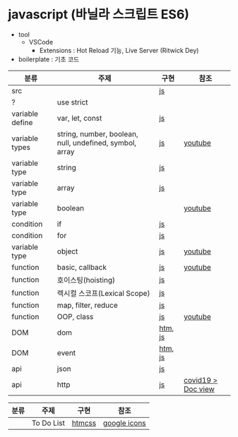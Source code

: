 # javascript (바닐라 스크립트 ES6)
+ tool
    - VSCode 
        - Extensions : Hot Reload 기능, Live Server (Ritwick Dey) 
+ boilerplate : 기초 코드

|분류|주제|구현|참조|
|--|--|--|--|
|src||[js](./prints.js)||
|?|use strict|||
|variable define|var, let, const|[js](./variables/variable_type.js)||
|variable types|string, number, boolean, null, undefined, symbol, array|[js](./variables/variable_type.js)|[youtube](https://youtu.be/__Zz17_5FRU)|
|variable type|string|[js](./variables/strings.js)||
|variable type|array|[js](./variables/arrays.js)||
|variable type|boolean||[youtube](https://youtu.be/SswrP0JLNGY)|
|condition|if|[js](./conditions/conditioins.js)||
|condition|for|[js](./conditions/loops.js)||
|variable type|object|[js](./variables/objects.js)|[youtube](https://youtu.be/__Zz17_5FRU)|
|function|basic, callback|[js](./functions/functions.js)|[youtube](https://youtu.be/-cAPq25P-68)|
|function|호이스팅(hoisting)|[js](./functions/functions.js)||
|function|렉시컬 스코프(Lexical Scope)|[js](./functions/functions.js)||
|function|map, filter, reduce|[js](./functions/map_filter_reduce.js)||
|function|OOP, class|[js](./functions/OOP.js)|[youtube](https://youtu.be/fU25vI0EOOk)|
|DOM|dom|[htm](./dom.html), [js](./DOM/doms.js)||
|DOM|event|[htm](./dom.html), [js](./DOM/events.js)||
|api|json|[js](./apis/jsons.js)||
|api|http|[js](./apis/apis.js)|[covid19 > Doc view](https://covid19api.com/)|

|분류|주제|구현|참조|
|--|--|--|--|
||To Do List|[htm](./todo_list.html)[css](./css/style_01.css)|[google icons](https://fonts.google.com/icons)|
